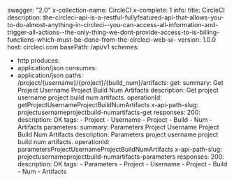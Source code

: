 swagger: "2.0"
x-collection-name: CircleCI
x-complete: 1
info:
  title: CircleCI
  description: the-circleci-api-is-a-restful-fullyfeatured-api-that-allows-you-to-do-almost-anything-in-circleci--you-can-access-all-information-and-trigger-all-actions--the-only-thing-we-dont-provide-access-to-is-billing-functions-which-must-be-done-from-the-circleci-web-ui-
  version: 1.0.0
host: circleci.com
basePath: /api/v1
schemes:
- http
produces:
- application/json
consumes:
- application/json
paths:
  /project/{username}/{project}/{build_num}/artifacts:
    get:
      summary: Get Project Username Project Build Num Artifacts
      description: Get project username project build num artifacts.
      operationId: getProjectUsernameProjectBuildNumArtifacts
      x-api-path-slug: projectusernameprojectbuild-numartifacts-get
      responses:
        200:
          description: OK
      tags:
      - Project
      - Username
      - Project
      - Build
      - Num
      - Artifacts
    parameters:
      summary: Parameters Project Username Project Build Num Artifacts
      description: Parameters project username project build num artifacts.
      operationId: parametersProjectUsernameProjectBuildNumArtifacts
      x-api-path-slug: projectusernameprojectbuild-numartifacts-parameters
      responses:
        200:
          description: OK
      tags:
      - Parameters
      - Project
      - Username
      - Project
      - Build
      - Num
      - Artifacts
